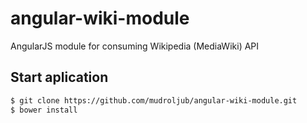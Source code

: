 # angular-wiki-module
AngularJS module for consuming Wikipedia (MediaWiki) API

## Start aplication

```sh
$ git clone https://github.com/mudroljub/angular-wiki-module.git
$ bower install
```
